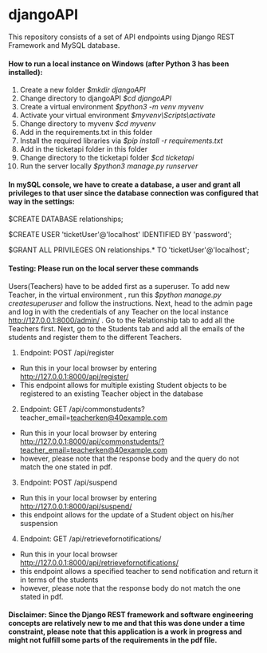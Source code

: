 # djangoAPI

This repository consists of a set of API endpoints using Django REST Framework and MySQL database. 

#### How to run a local instance on Windows (after Python 3 has been installed):
1. Create a new folder <i> $mkdir djangoAPI </i>
2. Change directory to djangoAPI <i> $cd djangoAPI </i>
3. Create a virtual environment <i> $python3 -m venv myvenv</i>
4. Activate your virtual environment <i> $myvenv\Scripts\activate </i>
5. Change directory to myvenv <i> $cd myvenv </i>
6. Add in the requirements.txt in this folder
7. Install the required libraries via <i> $pip install -r requirements.txt </i>
8. Add in the ticketapi folder in this folder
9. Change directory to the ticketapi folder <i> $cd ticketapi </i>
10. Run the server locally <i> $python3 manage.py runserver </i>


#### In mySQL console, we have to create a database, a user and grant all privileges to that user since the database connection was configured that way in the settings: 

$CREATE DATABASE relationships;

$CREATE USER 'ticketUser'@'localhost' IDENTIFIED BY 'password';

$GRANT ALL PRIVILEGES ON relationships.* TO 'ticketUser'@'localhost';

#### Testing: Please run on the local server these commands 
Users(Teachers) have to be added first as a superuser. To add new Teacher, in the virtual environment , run this <i> $python manage.py createsuperuser </i> and follow the instructions. Next, head to the admin page and log in with the credentials of any Teacher on the local instance http://127.0.0.1:8000/admin/ . Go to the Relationship tab to add all the Teachers first. Next, go to the Students tab and add all the emails of the students and register them to the different Teachers.

1. Endpoint: POST /api/register
- Run this in your local browser by entering http://127.0.0.1:8000/api/register/
- This endpoint allows for multiple existing Student objects to be registered to an existing Teacher object in the database
2. Endpoint: GET /api/commonstudents?teacher_email=teacherken@40example.com
- Run this in your local browser by entering http://127.0.0.1:8000/api/commonstudents/?teacher_email=teacherken@40example.com
- however, please note that the response body and the query do not match the one stated in pdf.
3. Endpoint: POST /api/suspend
- Run this in your local browser by entering http://127.0.0.1:8000/api/suspend/
- this endpoint allows for the update of a Student object on his/her suspension
4. Endpoint: GET /api/retrievefornotifications/
- Run this in your local browser http://127.0.0.1:8000/api/retrievefornotifications/
- this endpoint allows a specified teacher to send notification and return it in terms of the students 
- however, please note that the response body do not match the one stated in pdf.
#### Disclaimer: Since the Django REST framework and software engineering concepts are relatively new to me and that this was done under a time constraint, please note that this application is a work in progress and might not fulfill some parts of the requirements in the pdf file.


